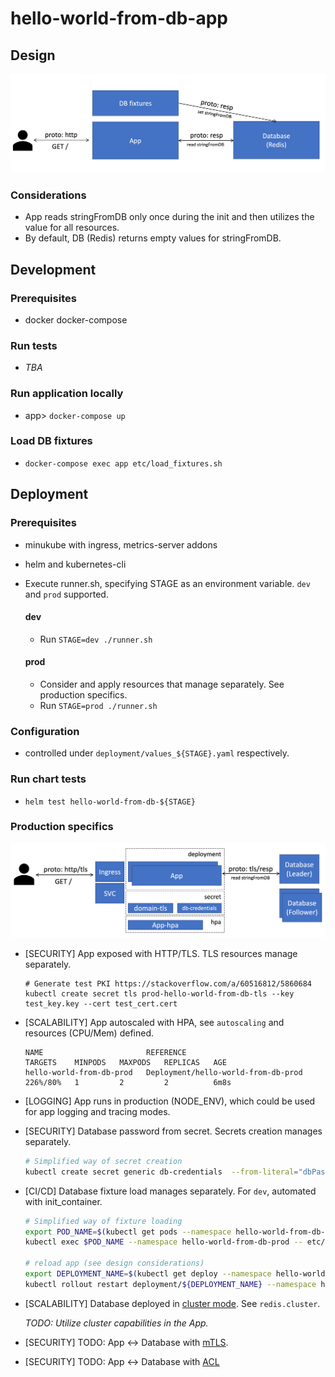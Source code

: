 # hello-world-from-db-app

## Design

![](./assets/generic_design.png)

### Considerations

- App reads stringFromDB only once during the init and then utilizes the value for all resources.
- By default, DB (Redis) returns empty values for stringFromDB.

## Development

### Prerequisites

- docker docker-compose

### Run tests

- _TBA_

### Run application locally

- app> `docker-compose up`

### Load DB fixtures

- `docker-compose exec app etc/load_fixtures.sh`

## Deployment

### Prerequisites

- minukube with ingress, metrics-server addons
- helm and kubernetes-cli

- Execute runner.sh, specifying STAGE as an environment variable. `dev` and `prod` supported.

  #### dev

  - Run `STAGE=dev ./runner.sh`

  #### prod

  - Consider and apply resources that manage separately. See production specifics.
  - Run `STAGE=prod ./runner.sh`

### Configuration

- controlled under `deployment/values_${STAGE}.yaml` respectively.

### Run chart tests

- `helm test hello-world-from-db-${STAGE}`

### Production specifics

![](./assets/prod_deployment.png)

- [SECURITY] App exposed with HTTP/TLS. TLS resources manage separately.
  ```
  # Generate test PKI https://stackoverflow.com/a/60516812/5860684
  kubectl create secret tls prod-hello-world-from-db-tls --key test_key.key --cert test_cert.cert
  ```
- [SCALABILITY] App autoscaled with HPA, see `autoscaling` and resources (CPU/Mem) defined.

  ```
  NAME                       REFERENCE                             TARGETS    MINPODS   MAXPODS   REPLICAS   AGE
  hello-world-from-db-prod   Deployment/hello-world-from-db-prod   226%/80%   1         2         2          6m8s
  ```

- [LOGGING] App runs in production (NODE_ENV), which could be used for app logging and tracing modes.

- [SECURITY] Database password from secret. Secrets creation manages separately.

  ```bash
  # Simplified way of secret creation
  kubectl create secret generic db-credentials  --from-literal="dbPassword=supersecret" --namespace hello-world-from-db-prod
  ```

- [CI/CD] Database fixture load manages separately. For `dev`, automated with init_container.

  ```bash
  # Simplified way of fixture loading
  export POD_NAME=$(kubectl get pods --namespace hello-world-from-db-prod -l "app.kubernetes.io/name=hello-world-from-db,app.kubernetes.io/instance=hello-world-from-db-prod" -o jsonpath="{.items[0].metadata.name}")
  kubectl exec $POD_NAME --namespace hello-world-from-db-prod -- etc/load_fixtures.sh

  # reload app (see design considerations)
  export DEPLOYMENT_NAME=$(kubectl get deploy --namespace hello-world-from-db-prod -l "app.kubernetes.io/name=hello-world-from-db,app.kubernetes.io/instance=hello-world-from-db-prod" -o jsonpath="{.items[0].metadata.name}")
  kubectl rollout restart deployment/${DEPLOYMENT_NAME} --namespace hello-world-from-db-prod
  ```

- [SCALABILITY] Database deployed in [cluster mode](https://redis.io/presentation/Redis_Cluster.pdf). See `redis.cluster`.

  _TODO: Utilize cluster capabilities in the App._

- [SECURITY] TODO: App <-> Database with [mTLS](https://redis.io/topics/encryption).

- [SECURITY] TODO: App <-> Database with [ACL](https://redis.io/topics/acl)
